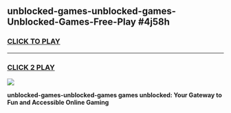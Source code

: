 
## unblocked-games-unblocked-games-Unblocked-Games-Free-Play #4j58h
<h3>
<a href="https://us.freeplayer.one?title=unblocked-games-unblocked-games&ref=9M">CLICK TO PLAY</a></h3>
<hr>

<h3>
<a href="https://us.freeplayer.one?title=unblocked-games-unblocked-games&ref=9M">CLICK 2 PLAY</a>
  
</h3>

<a href="https://us.freeplayer.one?title=unblocked-games-unblocked-games&ref=9M"><img src="https://clearcache.store/games.png"></a>


**unblocked-games-unblocked-games games unblocked: Your Gateway to Fun and Accessible Online Gaming**
